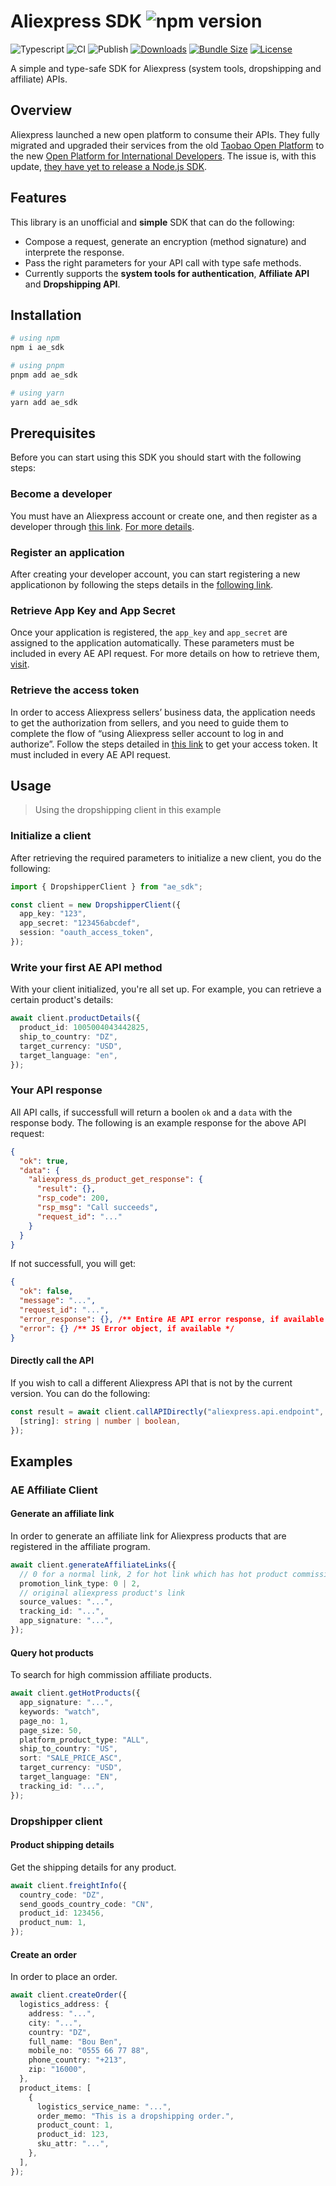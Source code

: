 # Aliexpress SDK ![npm version](https://img.shields.io/npm/v/ae_sdk?label=)

![Typescript](https://img.shields.io/badge/-TypeScript-007ACC?style=flat-square&logo=typescript&logoColor=white)
![CI](https://img.shields.io/github/actions/workflow/status/moh3a/ae_sdk/main.yml?logo=githubactions&logoColor=white&label=CI)
![Publish](https://img.shields.io/github/actions/workflow/status/moh3a/ae_sdk/publish.yml?logo=githubactions&logoColor=white&label=Publish)
[![Downloads](https://img.shields.io/npm/dw/ae_sdk?logo=npm)](https://www.npmjs.com/package/ae_sdk)
[![Bundle Size](https://img.shields.io/bundlephobia/minzip/ae_sdk?label=size&logo=npm)](https://bundlephobia.com/package/ae_sdk)
[![License](https://img.shields.io/github/license/moh3a/ae_sdk)](https://github.com/moh3a/ae_sdk/blob/master/LICENSE)

A simple and type-safe SDK for Aliexpress (system tools, dropshipping and affiliate) APIs.

## Overview

Aliexpress launched a new open platform to consume their APIs. They fully migrated and upgraded their services from the old [Taobao Open Platform](https://developers.aliexpress.com) to the new [Open Platform for International Developers](https://openservice.aliexpress.com). The issue is, with this update, [they have yet to release a Node.js SDK](https://openservice.aliexpress.com/doc/doc.htm?nodeId=27493&docId=118729#/?docId=1371).

## Features

This library is an unofficial and **simple** SDK that can do the following:

- Compose a request, generate an encryption (method signature) and interprete the response.
- Pass the right parameters for your API call with type safe methods.
- Currently supports the **system tools for authentication**, **Affiliate API** and **Dropshipping API**.

## Installation

```sh
# using npm
npm i ae_sdk

# using pnpm
pnpm add ae_sdk

# using yarn
yarn add ae_sdk
```

## Prerequisites

Before you can start using this SDK you should start with the following steps:

### Become a developer

You must have an Aliexpress account or create one, and then register as a developer through [this link](https://openservice.aliexpress.com/).
[For more details](https://openservice.aliexpress.com/doc/doc.htm?nodeId=27493&docId=118729#/?docId=1362).

### Register an application

After creating your developer account, you can start registering a new applicationon by following the steps details in the [following link](https://openservice.aliexpress.com/doc/doc.htm?nodeId=27493&docId=118729#/?docId=1361).

### Retrieve App Key and App Secret

Once your application is registered, the `app_key` and `app_secret` are assigned to the application automatically. These parameters must be included in every AE API request.
For more details on how to retrieve them, [visit](https://openservice.aliexpress.com/doc/doc.htm?nodeId=27493&docId=118729#/?docId=1360).

### Retrieve the access token

In order to access Aliexpress sellers’ business data, the application needs to get the authorization from sellers, and you need to guide them to complete the flow of “using Aliexpress seller account to log in and authorize”.
Follow the steps detailed in [this link](https://openservice.aliexpress.com/doc/doc.htm?nodeId=27493&docId=118729#/?docId=1364) to get your access token. It must included in every AE API request.

## Usage


> Using the dropshipping client in this example

### Initialize a client

After retrieving the required parameters to initialize a new client, you do the following:

```ts
import { DropshipperClient } from "ae_sdk";

const client = new DropshipperClient({
  app_key: "123",
  app_secret: "123456abcdef",
  session: "oauth_access_token",
});
```

### Write your first AE API method

With your client initialized, you're all set up. For example, you can retrieve a certain product's details:

```ts
await client.productDetails({
  product_id: 1005004043442825,
  ship_to_country: "DZ",
  target_currency: "USD",
  target_language: "en",
});
```

### Your API response

All API calls, if successfull will return a boolen `ok` and a `data` with the response body.
The following is an example response for the above API request:

```json
{
  "ok": true,
  "data": {
    "aliexpress_ds_product_get_response": {
      "result": {},
      "rsp_code": 200,
      "rsp_msg": "Call succeeds",
      "request_id": "..."
    }
  }
}
```

If not successfull, you will get:

```json
{
  "ok": false,
  "message": "...",
  "request_id": "...",
  "error_response": {}, /** Entire AE API error response, if available */
  "error": {} /** JS Error object, if available */
}
```

#### Directly call the API

If you wish to call a different Aliexpress API that is not by the current version. You can do the following:

```ts
const result = await client.callAPIDirectly("aliexpress.api.endpoint", {
  [string]: string | number | boolean,
});
```

## Examples


### AE Affiliate Client

#### Generate an affiliate link

In order to generate an affiliate link for Aliexpress products that are registered in the affiliate program.

```ts
await client.generateAffiliateLinks({
  // 0 for a normal link, 2 for hot link which has hot product commission
  promotion_link_type: 0 | 2,
  // original aliexpress product's link
  source_values: "...",
  tracking_id: "...",
  app_signature: "...",
});
```

#### Query hot products

To search for high commission affiliate products.

```ts
await client.getHotProducts({
  app_signature: "...",
  keywords: "watch",
  page_no: 1,
  page_size: 50,
  platform_product_type: "ALL",
  ship_to_country: "US",
  sort: "SALE_PRICE_ASC",
  target_currency: "USD",
  target_language: "EN",
  tracking_id: "...",
});
```

### Dropshipper client

#### Product shipping details

Get the shipping details for any product.

```ts
await client.freightInfo({
  country_code: "DZ",
  send_goods_country_code: "CN",
  product_id: 123456,
  product_num: 1,
});
```

#### Create an order

In order to place an order.

```ts
await client.createOrder({
  logistics_address: {
    address: "...",
    city: "...",
    country: "DZ",
    full_name: "Bou Ben",
    mobile_no: "0555 66 77 88",
    phone_country: "+213",
    zip: "16000",
  },
  product_items: [
    {
      logistics_service_name: "...",
      order_memo: "This is a dropshipping order.",
      product_count: 1,
      product_id: 123,
      sku_attr: "...",
    },
  ],
});
```
